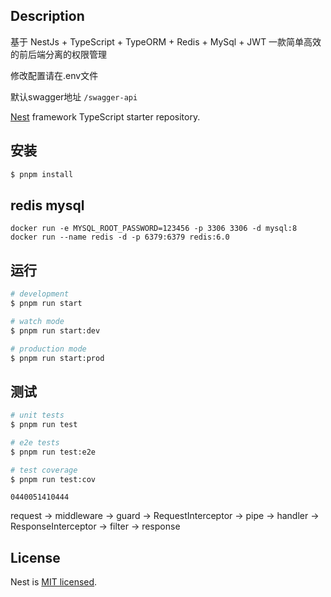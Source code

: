 ## Description
基于 NestJs + TypeScript + TypeORM + Redis + MySql + JWT 一款简单高效的前后端分离的权限管理

修改配置请在.env文件

默认swagger地址
`/swagger-api`

[Nest](https://github.com/nestjs/nest) framework TypeScript starter repository.

## 安装

```bash
$ pnpm install
```
## redis mysql
`docker run -e MYSQL_ROOT_PASSWORD=123456 -p 3306 3306 -d mysql:8`
`docker run --name redis -d -p 6379:6379 redis:6.0`

## 运行

```bash
# development
$ pnpm run start

# watch mode
$ pnpm run start:dev

# production mode
$ pnpm run start:prod
```

## 测试

```bash
# unit tests
$ pnpm run test

# e2e tests
$ pnpm run test:e2e

# test coverage
$ pnpm run test:cov
```

`0440051410444`

request -> middleware -> guard -> RequestInterceptor -> pipe ->  handler -> ResponseInterceptor -> filter -> response

## License

Nest is [MIT licensed](LICENSE).
